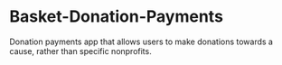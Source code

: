 # Basket-Donation-Payments
Donation payments app that allows users to make donations towards a cause, rather than specific nonprofits.
